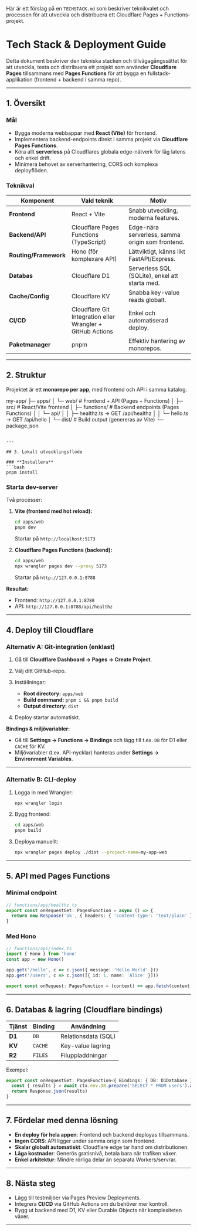 Här är ett förslag på en `TECHSTACK.md` som beskriver teknikvalet och processen för att utveckla och distribuera ett Cloudflare Pages + Functions-projekt.

# Tech Stack & Deployment Guide

Detta dokument beskriver den tekniska stacken och tillvägagångssättet för att utveckla, testa och distribuera ett projekt som använder **Cloudflare Pages** tillsammans med **Pages Functions** för att bygga en fullstack-applikation (frontend + backend i samma repo).

---

## 1. Översikt

### **Mål**
- Bygga moderna webbappar med **React (Vite)** för frontend.
- Implementera backend-endpoints direkt i samma projekt via **Cloudflare Pages Functions**.
- Köra allt **serverless** på Cloudflares globala edge-nätverk för låg latens och enkel drift.
- Minimera behovet av serverhantering, CORS och komplexa deployflöden.

### **Teknikval**
| Komponent          | Vald teknik                  | Motiv |
|--------------------|------------------------------|-------|
| **Frontend**       | React + Vite                  | Snabb utveckling, moderna features. |
| **Backend/API**    | Cloudflare Pages Functions (TypeScript) | Edge-nära serverless, samma origin som frontend. |
| **Routing/Framework** | Hono (för komplexare API) | Lättviktigt, känns likt FastAPI/Express. |
| **Databas**        | Cloudflare D1                 | Serverless SQL (SQLite), enkel att starta med. |
| **Cache/Config**   | Cloudflare KV                 | Snabba key-value reads globalt. |
| **CI/CD**          | Cloudflare Git Integration eller Wrangler + GitHub Actions | Enkel och automatiserad deploy. |
| **Paketmanager**   | pnpm                          | Effektiv hantering av monorepos. |

---

## 2. Struktur

Projektet är ett **monorepo per app**, med frontend och API i samma katalog.


my-app/
├─ apps/
│  └─ web/                 # Frontend + API (Pages + Functions)
│     ├─ src/              # React/Vite frontend
│     ├─ functions/        # Backend endpoints (Pages Functions)
│     │   └─ api/
│     │       ├─ healthz.ts  -> GET /api/healthz
│     │       └─ hello.ts    -> GET /api/hello
│     └─ dist/             # Build output (genereras av Vite)
└─ package.json

````

---

## 3. Lokalt utvecklingsflöde

### **Installera**
```bash
pnpm install
````

### **Starta dev-server**

Två processer:

1. **Vite (frontend med hot reload):**

   ```bash
   cd apps/web
   pnpm dev
   ```

   Startar på `http://localhost:5173`

2. **Cloudflare Pages Functions (backend):**

   ```bash
   cd apps/web
   npx wrangler pages dev --proxy 5173
   ```

   Startar på `http://127.0.0.1:8788`

**Resultat:**

* Frontend: `http://127.0.0.1:8788`
* API: `http://127.0.0.1:8788/api/healthz`

---

## 4. Deploy till Cloudflare

### **Alternativ A: Git-integration (enklast)**

1. Gå till **Cloudflare Dashboard → Pages → Create Project**.
2. Välj ditt GitHub-repo.
3. Inställningar:

   * **Root directory:** `apps/web`
   * **Build command:** `pnpm i && pnpm build`
   * **Output directory:** `dist`
4. Deploy startar automatiskt.

**Bindings & miljövariabler:**

* Gå till **Settings → Functions → Bindings** och lägg till t.ex. `DB` för D1 eller `CACHE` för KV.
* Miljövariabler (t.ex. API-nycklar) hanteras under **Settings → Environment Variables**.

---

### **Alternativ B: CLI-deploy**

1. Logga in med Wrangler:

   ```bash
   npx wrangler login
   ```
2. Bygg frontend:

   ```bash
   cd apps/web
   pnpm build
   ```
3. Deploya manuellt:

   ```bash
   npx wrangler pages deploy ./dist --project-name=my-app-web
   ```

---

## 5. API med Pages Functions

### Minimal endpoint

```ts
// functions/api/healthz.ts
export const onRequestGet: PagesFunction = async () => {
  return new Response('ok', { headers: { 'content-type': 'text/plain' } })
}
```

### Med Hono

```ts
// functions/api/index.ts
import { Hono } from 'hono'
const app = new Hono()

app.get('/hello', c => c.json({ message: 'Hello World' }))
app.get('/users', c => c.json([{ id: 1, name: 'Alice' }]))

export const onRequest: PagesFunction = (context) => app.fetch(context.request)
```

---

## 6. Databas & lagring (Cloudflare bindings)

| Tjänst | Binding | Användning          |
| ------ | ------- | ------------------- |
| **D1** | `DB`    | Relationsdata (SQL) |
| **KV** | `CACHE` | Key-value lagring   |
| **R2** | `FILES` | Filuppladdningar    |

Exempel:

```ts
export const onRequestGet: PagesFunction<{ Bindings: { DB: D1Database } }> = async (ctx) => {
  const { results } = await ctx.env.DB.prepare('SELECT * FROM users').all()
  return Response.json(results)
}
```

---

## 7. Fördelar med denna lösning

* **En deploy för hela appen**: Frontend och backend deployas tillsammans.
* **Ingen CORS**: API ligger under samma origin som frontend.
* **Skalar globalt automatiskt**: Cloudflare edge tar hand om distributionen.
* **Låga kostnader**: Generös gratisnivå, betala bara när trafiken växer.
* **Enkel arkitektur**: Mindre rörliga delar än separata Workers/servrar.

---

## 8. Nästa steg

* Lägg till testmiljöer via Pages Preview Deployments.
* Integrera **CI/CD** via GitHub Actions om du behöver mer kontroll.
* Bygg ut backend med D1, KV eller Durable Objects när komplexiteten växer.

---

```
```
